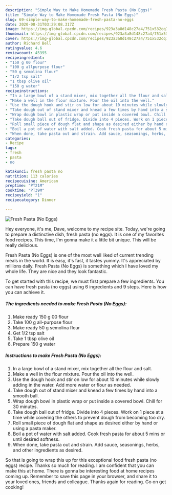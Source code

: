 ```yaml
---
description: "Simple Way to Make Homemade Fresh Pasta (No Eggs)"
title: "Simple Way to Make Homemade Fresh Pasta (No Eggs)"
slug: 69-simple-way-to-make-homemade-fresh-pasta-no-eggs
date: 2020-08-31T03:29:08.317Z
image: https://img-global.cpcdn.com/recipes/923a3a8d148c27a4/751x532cq70/fresh-pasta-no-eggs-recipe-main-photo.jpg
thumbnail: https://img-global.cpcdn.com/recipes/923a3a8d148c27a4/751x532cq70/fresh-pasta-no-eggs-recipe-main-photo.jpg
cover: https://img-global.cpcdn.com/recipes/923a3a8d148c27a4/751x532cq70/fresh-pasta-no-eggs-recipe-main-photo.jpg
author: Richard Bell
ratingvalue: 4.6
reviewcount: 45395
recipeingredient:
- "150 g 00 flour"
- "100 g allpurpose flour"
- "50 g semolina flour"
- "1/2 tsp salt"
- "1 tbsp olive oil"
- "150 g water"
recipeinstructions:
- "In a large bowl of a stand mixer, mix together all the flour and salt."
- "Make a well in the flour mixture. Pour the oil into the well."
- "Use the dough hook and stir on low for about 10 minutes while slowly adding in the water. Add more water or flour as needed."
- "Take dough out of stand mixer and knead a few times by hand into a smooth ball."
- "Wrap dough bowl in plastic wrap or put inside a covered bowl. Chill for 30 minutes."
- "Take dough ball out of fridge. Divide into 4 pieces. Work on 1 piece at a time while covering the others to prevent dough from becoming too dry."
- "Roll small piece of dough flat and shape as desired either by hand or using a pasta maker."
- "Boil a pot of water with salt added. Cook fresh pasta for about 5 mins or until desired softness."
- "When done, take pasta out and strain. Add sauce, seasonings, herbs, and other ingredients as desired."
categories:
- Recipe
tags:
- fresh
- pasta
- no

katakunci: fresh pasta no 
nutrition: 113 calories
recipecuisine: American
preptime: "PT21M"
cooktime: "PT39M"
recipeyield: "1"
recipecategory: Dinner

---
```



![Fresh Pasta (No Eggs)](https://img-global.cpcdn.com/recipes/923a3a8d148c27a4/751x532cq70/fresh-pasta-no-eggs-recipe-main-photo.jpg)

Hey everyone, it's me, Dave, welcome to my recipe site. Today, we're going to prepare a distinctive dish, fresh pasta (no eggs). It is one of my favorites food recipes. This time, I'm gonna make it a little bit unique. This will be really delicious.

Fresh Pasta (No Eggs) is one of the most well liked of current trending meals in the world. It is easy, it's fast, it tastes yummy. It's appreciated by millions daily. Fresh Pasta (No Eggs) is something which I have loved my whole life. They are nice and they look fantastic.




To get started with this recipe, we must first prepare a few ingredients. You can have fresh pasta (no eggs) using 6 ingredients and 9 steps. Here is how you can achieve it.

<!--inarticleads1-->

##### The ingredients needed to make Fresh Pasta (No Eggs):

1. Make ready 150 g 00 flour
1. Take 100 g all-purpose flour
1. Make ready 50 g semolina flour
1. Get 1/2 tsp salt
1. Take 1 tbsp olive oil
1. Prepare 150 g water




<!--inarticleads2-->

##### Instructions to make Fresh Pasta (No Eggs):

1. In a large bowl of a stand mixer, mix together all the flour and salt.
1. Make a well in the flour mixture. Pour the oil into the well.
1. Use the dough hook and stir on low for about 10 minutes while slowly adding in the water. Add more water or flour as needed.
1. Take dough out of stand mixer and knead a few times by hand into a smooth ball.
1. Wrap dough bowl in plastic wrap or put inside a covered bowl. Chill for 30 minutes.
1. Take dough ball out of fridge. Divide into 4 pieces. Work on 1 piece at a time while covering the others to prevent dough from becoming too dry.
1. Roll small piece of dough flat and shape as desired either by hand or using a pasta maker.
1. Boil a pot of water with salt added. Cook fresh pasta for about 5 mins or until desired softness.
1. When done, take pasta out and strain. Add sauce, seasonings, herbs, and other ingredients as desired.




So that is going to wrap this up for this exceptional food fresh pasta (no eggs) recipe. Thanks so much for reading. I am confident that you can make this at home. There is gonna be interesting food at home recipes coming up. Remember to save this page in your browser, and share it to your loved ones, friends and colleague. Thanks again for reading. Go on get cooking!
